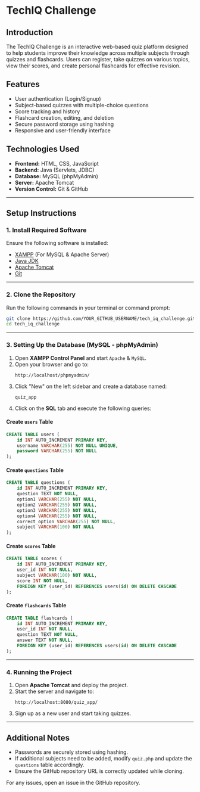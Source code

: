 
# TechIQ Challenge

## Introduction  
The TechIQ Challenge is an interactive web-based quiz platform designed to help students improve their knowledge across multiple subjects through quizzes 
and flashcards. Users can register, take quizzes on various topics, view their scores, and create personal flashcards for effective revision.

## Features  
- User authentication (Login/Signup)  
- Subject-based quizzes with multiple-choice questions  
- Score tracking and history  
- Flashcard creation, editing, and deletion  
- Secure password storage using hashing  
- Responsive and user-friendly interface  

## Technologies Used  
- **Frontend:** HTML, CSS, JavaScript  
- **Backend:** Java (Servlets, JDBC)  
- **Database:** MySQL (phpMyAdmin)  
- **Server:** Apache Tomcat  
- **Version Control:** Git & GitHub  

---

## Setup Instructions  

### **1. Install Required Software**  
Ensure the following software is installed:  
- [XAMPP](https://www.apachefriends.org/download.html) (For MySQL & Apache Server)  
- [Java JDK](https://www.oracle.com/java/technologies/javase-downloads.html)  
- [Apache Tomcat](https://tomcat.apache.org/download-90.cgi)  
- [Git](https://git-scm.com/downloads)  

---

### **2. Clone the Repository**  
Run the following commands in your terminal or command prompt:  
```bash
git clone https://github.com/YOUR_GITHUB_USERNAME/tech_iq_challenge.git
cd tech_iq_challenge
```

---

### **3. Setting Up the Database (MySQL - phpMyAdmin)**  
1. Open **XAMPP Control Panel** and start `Apache` & `MySQL`.  
2. Open your browser and go to:  
   ```
   http://localhost/phpmyadmin/
   ```
3. Click "New" on the left sidebar and create a database named:  
   ```
   quiz_app
   ```
4. Click on the **SQL** tab and execute the following queries:

#### **Create `users` Table**  
```sql
CREATE TABLE users (
    id INT AUTO_INCREMENT PRIMARY KEY,
    username VARCHAR(255) NOT NULL UNIQUE,
    password VARCHAR(255) NOT NULL
);
```

#### **Create `questions` Table**  
```sql
CREATE TABLE questions (
    id INT AUTO_INCREMENT PRIMARY KEY,
    question TEXT NOT NULL,
    option1 VARCHAR(255) NOT NULL,
    option2 VARCHAR(255) NOT NULL,
    option3 VARCHAR(255) NOT NULL,
    option4 VARCHAR(255) NOT NULL,
    correct_option VARCHAR(255) NOT NULL,
    subject VARCHAR(100) NOT NULL
);
```

#### **Create `scores` Table**  
```sql
CREATE TABLE scores (
    id INT AUTO_INCREMENT PRIMARY KEY,
    user_id INT NOT NULL,
    subject VARCHAR(100) NOT NULL,
    score INT NOT NULL,
    FOREIGN KEY (user_id) REFERENCES users(id) ON DELETE CASCADE
);
```

#### **Create `flashcards` Table**  
```sql
CREATE TABLE flashcards (
    id INT AUTO_INCREMENT PRIMARY KEY,
    user_id INT NOT NULL,
    question TEXT NOT NULL,
    answer TEXT NOT NULL,
    FOREIGN KEY (user_id) REFERENCES users(id) ON DELETE CASCADE
);
```

---

### **4. Running the Project**  
1. Open **Apache Tomcat** and deploy the project.  
2. Start the server and navigate to:  
   ```
   http://localhost:8080/quiz_app/
   ```
3. Sign up as a new user and start taking quizzes.  

---

## **Additional Notes**  
- Passwords are securely stored using hashing.  
- If additional subjects need to be added, modify `quiz.php` and update the `questions` table accordingly.  
- Ensure the GitHub repository URL is correctly updated while cloning.  

For any issues, open an issue in the GitHub repository.





